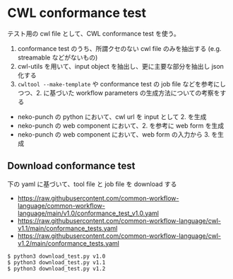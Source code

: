 # CWL conformance test

テスト用の cwl file として、CWL conformance test を使う。

1. conformance test のうち、所謂クセのない cwl file のみを抽出する (e.g. streamable などがないもの)
2. cwl-utils を用いて、input object を抽出し、更に主要な部分を抽出し json 化する
3. `cwltool --make-template` や conformance test の job file などを参考にしつつ、2. に基づいた workflow parameters の生成方法についての考察をする

- neko-punch の python において、cwl url を input として 2. を生成
- neko-punch の web component において、2. を参考に web form を生成
- neko-punch の web component において、web form の入力から 3. を生成

## Download conformance test

下の yaml に基づいて、tool file と job file を download する

- https://raw.githubusercontent.com/common-workflow-language/common-workflow-language/main/v1.0/conformance_test_v1.0.yaml
- https://raw.githubusercontent.com/common-workflow-language/cwl-v1.1/main/conformance_tests.yaml
- https://raw.githubusercontent.com/common-workflow-language/cwl-v1.2/main/conformance_tests.yaml

```bash=
$ python3 download_test.py v1.0
$ python3 download_test.py v1.1
$ python3 download_test.py v1.2
```

